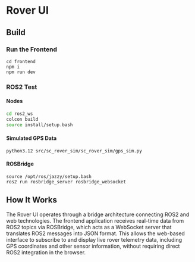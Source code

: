 # Rover UI

## Build
### Run the Frontend
```
cd frontend
npm i
npm run dev
```
### ROS2 Test
#### Nodes
```bash
cd ros2_ws
colcon build
source install/setup.bash
```

#### Simulated GPS Data
```
python3.12 src/sc_rover_sim/sc_rover_sim/gps_sim.py
```
#### ROSBridge
```
source /opt/ros/jazzy/setup.bash
ros2 run rosbridge_server rosbridge_websocket
```
## How It Works
The Rover UI operates through a bridge architecture connecting ROS2 and web technologies. The frontend application receives real-time data from ROS2 topics via ROSBridge, which acts as a WebSocket server that translates ROS2 messages into JSON format. This allows the web-based interface to subscribe to and display live rover telemetry data, including GPS coordinates and other sensor information, without requiring direct ROS2 integration in the browser.

